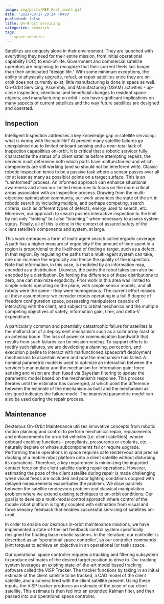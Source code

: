 ```yaml
---
image: img/posts/MEP_Fast_small.gif
date: '2023-08-17 20:24 -0400'
published: false
title: On-Orbit Servicing
categories: research
tags:
  - space_robotics
---
```

Satellites are uniquely alone in their environment. They are launched with everything they need for their entire mission, from initial operational capability (IOC) to end-of-life. Government and commercial satellite operators are beginning to recognize that their current fleets last longer than their anticipated “design life.” With some minimum exceptions, the ability to physically upgrade, refuel, or repair satellites once they are on-orbit does not currently exist; little manufacturing is done in space as well. On-Orbit Servicing, Assembly, and Manufacturing (OSAM) activities - up-close inspection, intentional and beneficial changes to resident space objects, and manufacturing on orbit - can have significant implications on many aspects of current satellites and the way future satellites are designed and operated.


## Inspection
Intelligent Inspection addresses a key knowledge gap in satellite servicing: what is wrong with the satellite? At present many satellite failures go unexplained due to limited onboard sensing and a near-total lack of inspection capabilities on-orbit. It is critical that a robotic servicer fully characterize the status of a client satellite before attempting repairs; the servicer must determine both which parts have malfunctioned and which components are still working (and so should not be interfered with). Classic robotic inspection tends to be a passive task where a sensor passes over all (or at least as many as possible) points on a target surface. This is an “uninformed” process. An informed approach can enhance situational awareness and allow our limited resources to focus on the more critical areas associated with an inspection process. Drawing from the multi-objective optimization community, our work advances the state of the art in robotic search by including multiple, and perhaps competing, search criteria, such as different types of defects, energy used to search, etc. Moreover, our approach to search pushes interactive inspection to the limit by not only “looking” but also “touching,” when necessary to assess system status. Finally, all of this is done in the context of assured safety of the client satellite’s components and system, at large.

This work embraces a form of multi-agent search called ergodic coverage. A path has a higher measure of ergodicity if the amount of time spent in a region is proportional to the likelihood of finding a target, such as a defect, in that region. By regulating the paths that a multi-agent system can take, one can increase the ergodicity and hence the quality of the inspection. Note that information, in this case, is modeled by an information map, encoded as a distribution. Likewise, the paths the robot takes can also be encoded by a distribution. By forcing the difference of these distributions to zero, one can maximize ergodicity. Prior work in this area was limited to simple robots operating on the plane, with simple sensor models, and all robots were the same - they were homogenous. The current effort relaxes all these assumptions: we consider robots operating in a full 6 degree of freedom configuration space, possessing manipulators capable of interacting with the client, and subject to orbital mechanics and the multiple competing objectives of safety, information gain, time, and delta-V expenditure.

A particularly common and potentially catastrophic failure for satellites is the malfunction of a deployment mechanism such as a solar array mast or an antenna boom. The loss of power or communication bandwidth that results from such failures can be mission-ending. To support efforts to rectify such failures, we are developing a planning, perception, and execution pipeline to interact with malfunctioned spacecraft deployment mechanisms to ascertain where and how the mechanism has failed. A nominal parametric model is used to optimize an interaction between the servicer’s manipulator and the mechanism for information gain; force sensing and vision are then fused via Bayesian filtering to update the parametric model based on the mechanism’s response. This process iterates until the estimator has converged, at which point the difference between the estimate of the mechanism as built and the mechanism as designed indicates the failure mode. The improved parametric model can also be used during the repair process.

## Maintenance
Dexterous On-Orbit Maintenance utilizes innovative concepts from robotic motion planning and control to perform mechanical repair, replacements and enhancements for on-orbit vehicles (i.e. client satellites), whose onboard enabling functions - propellants, pressurants or coolants, etc. - naturally deplete or whose subcomponents fail or require upgrade. Performing these operations in space requires safe rendezvous and precise docking of a mobile robot platform onto a client satellite without disturbing its operations. Therefore, a key requirement is minimizing the imparted contact force on the client satellite during repair operations. However, estimating the pose of the client satellite during repair is made challenging when visual feeds are occluded and poor lighting conditions coupled with delayed measurements exacerbates the problem. We draw parallels between the satellite rendezvous problem and classical manipulation problem where we extend existing techniques to on-orbit conditions. Our goal is to develop a multi-modal control approach where control of the mobile robot platform is tightly coupled with estimation from visual and force sensory feedback that enables successful servicing of satellites on-orbit.

In order to enable our dextrous in-orbit maintenance missions, we have implemented a state-of-the-art feedback control system specifically designed for floating base robotic systems. In the literature, our controller is described as an ‘operational space controller’, as our controller commands joint torques to achieve an objective in an operational (or task) space. 

Our operational space controller requires a tracking and filtering subsystem to produce estimates of the desired target position to drive to. Our tracking system leverages an existing state-of-the-art model based tracking software called the ViSP Tracker. The tracker functions by taking in an initial estimate of the client satellite to be tracked, a CAD model of the client satellite, and a camera feed with the client satellite present. Using these inputs, the ViSP tracker produces an estimate of the pose of our client satellite. This estimate is then fed into an extended Kalman filter, and then passed into our operational space controller.  
